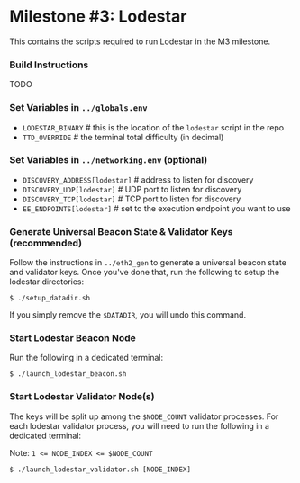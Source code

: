 # Milestone #3: Lodestar

This contains the scripts required to run Lodestar in the M3 milestone.

### Build Instructions

TODO

### Set Variables in `../globals.env`

- `LODESTAR_BINARY` # this is the location of the `lodestar` script in the repo
- `TTD_OVERRIDE` # the terminal total difficulty (in decimal)

### Set Variables in `../networking.env` (optional)

- `DISCOVERY_ADDRESS[lodestar]` # address to listen for discovery
- `DISCOVERY_UDP[lodestar]` # UDP port to listen for discovery
- `DISCOVERY_TCP[lodestar]` # TCP port to listen for discovery
- `EE_ENDPOINTS[lodestar]` # set to the execution endpoint you want to use

### Generate Universal Beacon State & Validator Keys (recommended)

Follow the instructions in `../eth2_gen` to generate a universal beacon state
and validator keys. Once you've done that, run the following to setup the lodestar
directories:
```
$ ./setup_datadir.sh
```
If you simply remove the `$DATADIR`, you will undo this command.

### Start Lodestar Beacon Node

Run the following in a dedicated terminal:
```
$ ./launch_lodestar_beacon.sh
```

### Start Lodestar Validator Node(s)

The keys will be split up among the `$NODE_COUNT` validator processes. For
each lodestar validator process, you will need to run the following in
a dedicated terminal:

Note: `1 <= NODE_INDEX <= $NODE_COUNT`

```
$ ./launch_lodestar_validator.sh [NODE_INDEX]
```

